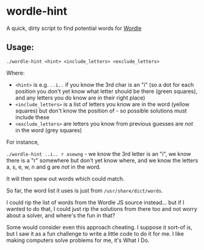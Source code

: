# wordle-hint

A quick, dirty script to find potential words for [Wordle](https://www.powerlanguage.co.uk/wordle/)

## Usage:

`./wordle-hint <hint> <include_letters> <exclude_letters>`

Where:

* `<hint>` is e.g. `..i..` if you know the 3rd char is an "i" (so a dot for
  each position you don't yet know what letter should be there (green squares),
  and any letters you do know are in their right place)
* `<include_letters>` is a list of letters you know are in the word (yellow
  squares) but don't know the position of - so possible solutions must include
  these
* `<exclude_letters>` are letters you know from previous guesses are *not* in
  the word (grey squares)

For instance,

`./wordle-hint ..i.. r asewng` - we know the 3rd letter is an "i", we know
there is a "r" somewhere but don't yet know where, and we know the letters
a, s, e, w, n and g are *not* in the word.

It will then spew out words which could match.

So far, the word list it uses is just from `/usr/share/dict/words`.

I could rip the list of words from the Wordle JS source instead... but if I
wanted to do that, I could just rip the solutions from there too and not worry
about a solver, and where's the fun in that?

Some would consider even this approach cheating.  I suppose it sort-of is, but
I saw it as a fun challenge to write a little code to do it for me.  I like
making computers solve problems for me, it's What I Do.



